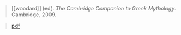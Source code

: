 > [[woodard]] (ed). *The Cambridge Companion to Greek Mythology*. Cambridge, 2009. 

> [pdf](a/r-woodard2009ed.pdf)